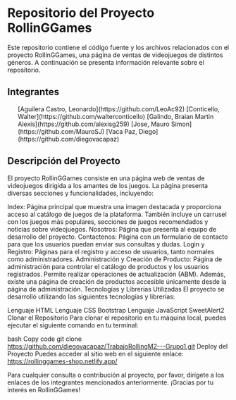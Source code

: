 # Repositorio del Proyecto RollinGGames
Este repositorio contiene el código fuente y los archivos relacionados con el proyecto RollinGGames, una página de ventas de videojuegos de distintos géneros. A continuación se presenta información relevante sobre el repositorio.

## Integrantes
<ul>
[Aguilera Castro, Leonardo](https://github.com/LeoAc92)
[Conticello, Walter](https://github.com/walterconticello)
[Galindo, Braian Martin Alexis](https://github.com/alexisg259)
[Jose, Mauro Simon](https://github.com/MauroSJ)
[Vaca Paz, Diego](https://github.com/diegovacapaz)
</ul>

## Descripción del Proyecto
El proyecto RollinGGames consiste en una página web de ventas de videojuegos dirigida a los amantes de los juegos. La página presenta diversas secciones y funcionalidades, incluyendo:

Index: Página principal que muestra una imagen destacada y proporciona acceso al catálogo de juegos de la plataforma. También incluye un carrusel con los juegos más populares, secciones de juegos recomendados y noticias sobre videojuegos.
Nosotros: Página que presenta al equipo de desarrollo del proyecto.
Contactenos: Página con un formulario de contacto para que los usuarios puedan enviar sus consultas y dudas.
Login y Registro: Páginas para el registro y acceso de usuarios, tanto normales como administradores.
Administración y Creación de Producto: Página de administración para controlar el catálogo de productos y los usuarios registrados. Permite realizar operaciones de actualización (ABM). Además, existe una página de creación de productos accesible únicamente desde la página de administración.
Tecnologías y Librerías Utilizadas
El proyecto se desarrolló utilizando las siguientes tecnologías y librerías:

Lenguaje HTML
Lenguaje CSS
Bootstrap
Lenguaje JavaScript
SweetAlert2
Clonar el Repositorio
Para clonar el repositorio en tu máquina local, puedes ejecutar el siguiente comando en tu terminal:

bash
Copy code
git clone https://github.com/diegovacapaz/TrabajoRollingM2---Grupo1.git
Deploy del Proyecto
Puedes acceder al sitio web en el siguiente enlace: https://rollinggames-shop.netlify.app/

Para cualquier consulta o contribución al proyecto, por favor, dirígete a los enlaces de los integrantes mencionados anteriormente. ¡Gracias por tu interés en RollinGGames!
